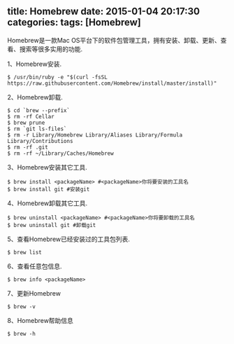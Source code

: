 title: Homebrew
date: 2015-01-04 20:17:30
categories: 
tags: [Homebrew]
---

Homebrew是一款Mac OS平台下的软件包管理工具，拥有安装、卸载、更新、查看、搜索等很多实用的功能.

1、Homebrew安装.

    $ /usr/bin/ruby -e "$(curl -fsSL https://raw.githubusercontent.com/Homebrew/install/master/install)"

2、Homebrew卸载.

    $ cd `brew --prefix`
    $ rm -rf Cellar
    $ brew prune
    $ rm `git ls-files`
    $ rm -r Library/Homebrew Library/Aliases Library/Formula Library/Contributions
    $ rm -rf .git
    $ rm -rf ~/Library/Caches/Homebrew

3、Homebrew安装其它工具.

    $ brew install <packageName> #<packageName>你将要安装的工具名
    $ brew install git #安装git

4、Homebrew卸载其它工具.

    $ brew uninstall <packageName> #<packageName>你将要卸载的工具名
    $ brew uninstall git #卸载git

<!--more-->

5、查看Homebrew已经安装过的工具包列表.

    $ brew list

6、查看任意包信息.

    $ brew info <packageName>

7、更新Homebrew

    $ brew -v

8、Homebrew帮助信息

    $ brew -h
